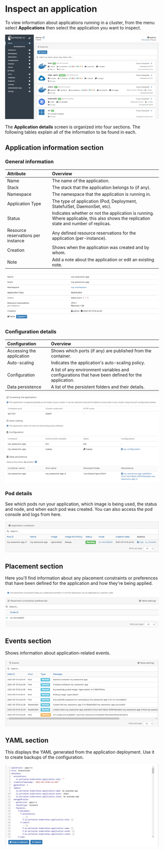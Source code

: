 # Inspect an application

To view information about applications running in a cluster, from the menu select **Applications** then select the application you want to inspect.

![](../../../.gitbook/assets/be-applications-inspect-1.gif)

The **Application details** screen is organized into four sections. The following tables explain all of the information to be found in each.

## Application information section

### General information

| Attribute | Overview |
| :--- | :--- |
| Name | The name of the application. |
| Stack | The stack that the application belongs to \(if any\). |
| Namespace | The namespace that the application is running in. |
| Application Type | The type of application \(Pod, Deployment, StatefulSet, DaemonSet, etc\). |
| Status | Indicates whether or not the application is running. Where applicable, this also shows the replication state and number of replicas. |
| Resource reservations per instance | Any defined resource reservations for the application \(per-instance\). |
| Creation | Shows when the application was created and by whom. |
| Note | Add a note about the application or edit an existing note. |

![](../../../.gitbook/assets/applications-inspect-2.png)

### Configuration details

| Configuration | Overview |
| :--- | :--- |
| Accessing the application | Shows which ports \(if any\) are published from the container. |
| Auto-scaling | Indicates the application's auto-scaling policy. |
| Configuration | A list of any environment variables and configurations that have been defined for the application. |
| Data persistence | A list of the persistent folders and their details. |

![](../../../.gitbook/assets/applications-inspect-3.png)

### Pod details

See which pods run your application, which image is being used, the status and node, and when each pod was created. You can also access the pod console and logs from here.

![](../../../.gitbook/assets/applications-inspect-4.png)

## Placement section

Here you'll find information about any placement constraints or preferences that have been defined for the application and how they're being applied.

![](../../../.gitbook/assets/applications-inspect-5.png)

## Events section

Shows information about application-related events.

![](../../../.gitbook/assets/applications-inspect-6.png)

## YAML section

This displays the YAML generated from the application deployment. Use it to create backups of the configuration.

![](../../../.gitbook/assets/applications-inspect-7.png)

